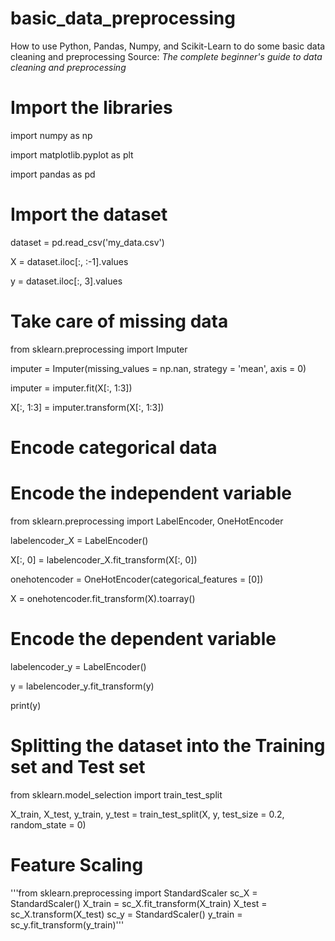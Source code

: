 # basic_data_preprocessing

How to use Python, Pandas, Numpy, and Scikit-Learn to do some basic data cleaning and preprocessing
Source:  *The complete beginner's guide to data cleaning and preprocessing* [](https://towardsdatascience.com/the-complete-beginners-guide-to-data-cleaning-and-preprocessing-2070b7d4c6d)

# Import the libraries
import numpy as np

import matplotlib.pyplot as plt

import pandas as pd

# Import the dataset
dataset = pd.read_csv('my_data.csv')

X = dataset.iloc[:, :-1].values

y = dataset.iloc[:, 3].values


# Take care of missing data
from sklearn.preprocessing import Imputer

imputer = Imputer(missing_values = np.nan, strategy = 'mean', axis = 0)

imputer = imputer.fit(X[:, 1:3])

X[:, 1:3] = imputer.transform(X[:, 1:3])


# Encode categorical data
# Encode the independent variable

from sklearn.preprocessing import LabelEncoder, OneHotEncoder

labelencoder_X = LabelEncoder()

X[:, 0] = labelencoder_X.fit_transform(X[:, 0])

onehotencoder = OneHotEncoder(categorical_features = [0])

X = onehotencoder.fit_transform(X).toarray()

# Encode the dependent variable

labelencoder_y = LabelEncoder()

y = labelencoder_y.fit_transform(y)

print(y)

# Splitting the dataset into the Training set and Test set

from sklearn.model_selection import train_test_split

X_train, X_test, y_train, y_test = train_test_split(X, y, test_size = 0.2, random_state = 0)

# Feature Scaling
'''from sklearn.preprocessing import StandardScaler
sc_X = StandardScaler()
X_train = sc_X.fit_transform(X_train)
X_test = sc_X.transform(X_test)
sc_y = StandardScaler()
y_train = sc_y.fit_transform(y_train)'''


